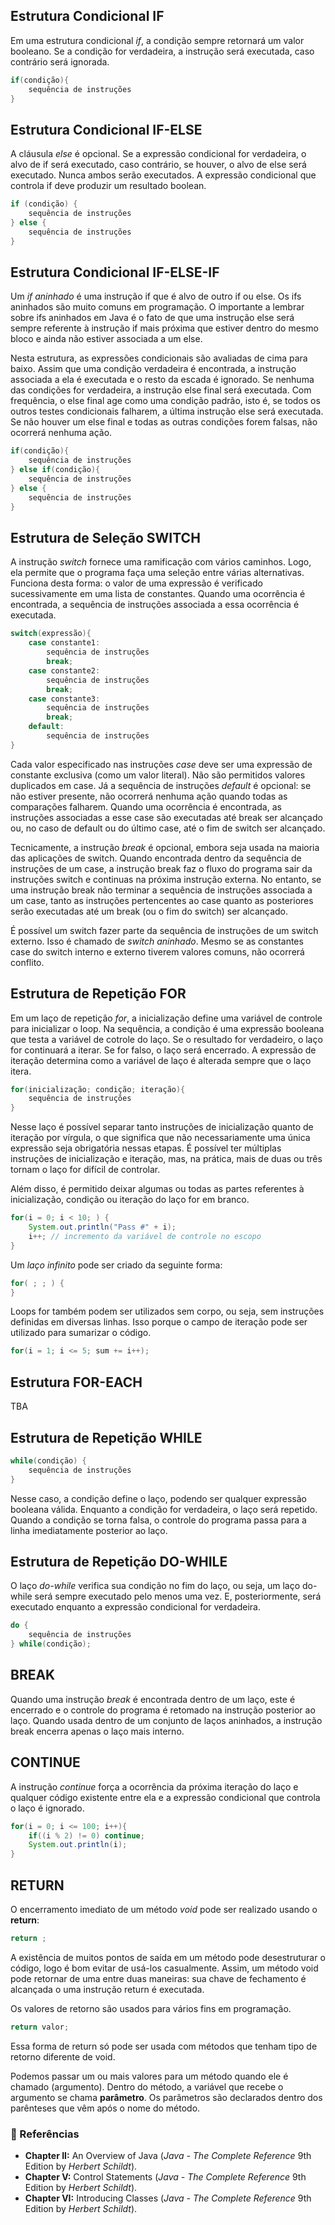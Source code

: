 ## Estrutura Condicional IF

Em uma estrutura condicional *if*, a condição sempre retornará um valor booleano. Se a condição for verdadeira, a instrução será executada, caso contrário será ignorada.

```java
if(condição){
	sequência de instruções
}
```

## Estrutura Condicional IF-ELSE

A cláusula *else* é opcional. Se a expressão condicional for verdadeira, o alvo de if será executado, caso contrário, se houver, o alvo de else será executado. Nunca ambos serão executados. A expressão condicional que controla if deve produzir um resultado boolean.

```java
if (condição) {
	sequência de instruções
} else {
	sequência de instruções
}
```

## Estrutura Condicional IF-ELSE-IF

Um *if aninhado* é uma instrução if que é alvo de outro if ou else. Os ifs aninhados são muito comuns em programação. O importante a lembrar sobre ifs aninhados em Java é o fato de que uma instrução else será sempre referente à instrução if mais próxima que estiver dentro do mesmo bloco e ainda não estiver associada a um else.

Nesta estrutura, as expressões condicionais são avaliadas de cima para baixo. Assim que uma condição verdadeira é encontrada, a instrução associada a ela é executada e o resto da escada é ignorado. Se nenhuma das condições for verdadeira, a instrução else final será executada. Com frequência, o else final age como uma condição padrão, isto é, se todos os outros testes condicionais falharem, a última instrução else será executada. Se não houver um else final e todas as outras condições forem falsas, não ocorrerá nenhuma ação.

```java
if(condição){
	sequência de instruções
} else if(condição){
	sequência de instruções
} else {
	sequência de instruções
}
```

## Estrutura de Seleção SWITCH

A instrução *switch* fornece uma ramificação com vários caminhos. Logo, ela permite que o programa faça uma seleção entre várias alternativas. Funciona desta forma: o valor de uma expressão é verificado sucessivamente em uma lista de constantes. Quando uma ocorrência é encontrada, a sequência de instruções associada a essa ocorrência é executada.

```java
switch(expressão){
	case constante1:
		sequência de instruções
		break;
	case constante2:
		sequência de instruções
		break;
	case constante3:
		sequência de instruções
		break;
	default:
		sequência de instruções
}
```

Cada valor especificado nas instruções *case* deve ser uma expressão de constante exclusiva (como um valor literal). Não são permitidos valores duplicados em case. Já a sequência de instruções *default* é opcional: se não estiver presente, não ocorrerá nenhuma ação quando todas as comparações falharem. Quando uma ocorrência é encontrada, as instruções associadas a esse case são executadas até break ser alcançado ou, no caso de default ou do último case, até o fim de switch ser alcançado. 

Tecnicamente, a instrução *break* é opcional, embora seja usada na maioria das aplicações de switch. Quando encontrada dentro da sequência de instruções de um case, a instrução break faz o fluxo do programa sair da instruções switch e continuas na próxima instrução externa. No entanto, se uma instrução break não terminar a sequência de instruções associada a um case, tanto as instruções pertencentes ao case quanto as posteriores serão executadas até um break (ou o fim do switch) ser alcançado.

É possível um switch fazer parte da sequência de instruções de um switch externo. Isso é chamado de *switch aninhado*. Mesmo se as constantes case do switch interno e externo tiverem valores comuns, não ocorrerá conflito.

## Estrutura de Repetição FOR

Em um laço de repetição *for*, a inicialização define uma variável de controle para inicializar o loop. Na sequência, a condição é uma expressão booleana que testa a variável de cotrole do laço. Se o resultado for verdadeiro, o laço for continuará a iterar. Se for falso, o laço será encerrado. A expressão de iteração determina como a variável de laço é alterada sempre que o laço itera.

```java
for(inicialização; condição; iteração){
	sequência de instruções
}
```

Nesse laço é possível separar tanto instruções de inicialização quanto de iteração por vírgula, o que significa que não necessariamente uma única expressão seja obrigatória nessas etapas. É possível ter múltiplas instruções de inicialização e iteração, mas, na prática, mais de duas ou três tornam o laço for difícil de controlar.

Além disso, é permitido deixar algumas ou todas as partes referentes à inicialização, condição ou iteração do laço for em branco.

```java
for(i = 0; i < 10; ) {
	System.out.println("Pass #" + i);
	i++; // incremento da variável de controle no escopo
}
```

Um *laço infinito* pode ser criado da seguinte forma:

```java
for( ; ; ) {
}
```

Loops for também podem ser utilizados sem corpo, ou seja, sem instruções definidas em diversas linhas. Isso porque o campo de iteração pode ser utilizado para sumarizar o código.

```java
for(i = 1; i <= 5; sum += i++);
```

## Estrutura FOR-EACH

TBA

## Estrutura de Repetição WHILE

```java
while(condição) {
	sequência de instruções
}
```

Nesse caso, a condição define o laço, podendo ser qualquer expressão booleana válida. Enquanto a condição for verdadeira, o laço será repetido. Quando a condição se torna falsa, o controle do programa passa para a linha imediatamente posterior ao laço.

## Estrutura de Repetição DO-WHILE

O laço *do-while* verifica sua condição no fim do laço, ou seja, um laço do-while será sempre executado pelo menos uma vez. E, posteriormente, será executado enquanto a expressão condicional for verdadeira.

```java
do {
	sequência de instruções
} while(condição);
```

## BREAK

Quando uma instrução *break* é encontrada dentro de um laço, este é encerrado e o controle do programa é retomado na instrução posterior ao laço. Quando usada dentro de um conjunto de laços aninhados, a instrução break encerra apenas o laço mais interno.

## CONTINUE

A instrução *continue* força a ocorrência da próxima iteração do laço e qualquer código existente entre ela e a expressão condicional que controla o laço é ignorado.

```java
for(i = 0; i <= 100; i++){
	if((i % 2) != 0) continue;
	System.out.println(i);
}
```

## RETURN

O encerramento imediato de um método *void* pode ser realizado usando o **return**:

```java
return ;
```

A existência de muitos pontos de saída em um método pode desestruturar o código, logo é bom evitar de usá-los casualmente. Assim, um método void pode retornar de uma entre duas maneiras: sua chave de fechamento é alcançada o uma instrução return é executada.

Os valores de retorno são usados para vários fins em programação.

```java
return valor;
```

Essa forma de return só pode ser usada com métodos que tenham tipo de retorno diferente de void.

Podemos passar um ou mais valores para um método quando ele é chamado (argumento). Dentro do método, a variável que recebe o argumento se chama **parâmetro**. Os parâmetros são declarados dentro dos parênteses que vêm após o nome do método.

### 🔗 Referências

-  **Chapter II:** An Overview of Java (*Java - The Complete Reference* 9th Edition by *Herbert Schildt*).
-  **Chapter V:** Control Statements (*Java - The Complete Reference* 9th Edition by *Herbert Schildt*).
-  **Chapter VI:** Introducing Classes (*Java - The Complete Reference* 9th Edition by *Herbert Schildt*).